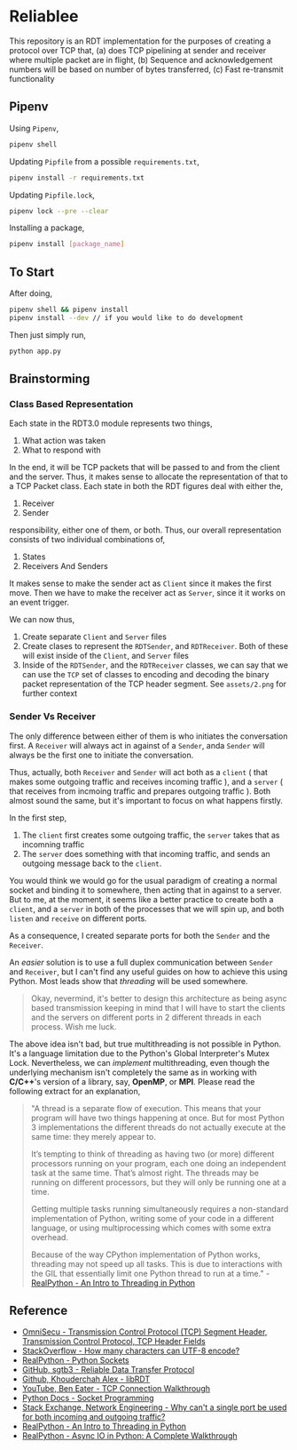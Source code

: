 # Reliablee

This repository is an RDT implementation for the purposes of creating a protocol over TCP that, (a) does TCP pipelining at sender and receiver where multiple packet are in flight, (b) Sequence and acknowledgement numbers will be based on number of bytes transferred, (c) Fast re-transmit functionality

## Pipenv

Using `Pipenv`,

```bash
pipenv shell
```

Updating `Pipfile` from a possible `requirements.txt`,

```bash
pipenv install -r requirements.txt
```

Updating `Pipfile.lock`,

```bash
pipenv lock --pre --clear
```

Installing a package,

```bash
pipenv install [package_name]
```

## To Start

After doing,

```bash
pipenv shell && pipenv install
pipenv install --dev // if you would like to do development
```

Then just simply run,

```bash
python app.py
```

## Brainstorming

### Class Based Representation

Each state in the RDT3.0 module represents two things,

1. What action was taken
2. What to respond with

In the end, it will be TCP packets that will be passed to and from the client and the server. Thus, it makes sense to allocate the representation of that to a TCP Packet class. Each state in both the RDT figures deal with either the,

1. Receiver
2. Sender

responsibility, either one of them, or both. Thus, our overall representation consists of two individual combinations of,

1. States
2. Receivers And Senders

It makes sense to make the sender act as `Client` since it makes the first move. Then we have to make the receiver act as `Server`, since it it works on an event trigger.

We can now thus,

1. Create separate `Client` and `Server` files
2. Create clases to represent the `RDTSender`, and `RDTReceiver`. Both of these will exist inside of the `Client`, and `Server` files
3. Inside of the `RDTSender`, and the `RDTReceiver` classes, we can say that we can use the `TCP` set of classes to encoding and decoding the binary packet representation of the TCP header segment. See `assets/2.png` for further context

### Sender Vs Receiver

The only difference between either of them is who initiates the conversation first. A `Receiver` will always act in against of a `Sender`, anda `Sender` will always be the first one to initiate the conversation.

Thus, actually, both `Receiver` and `Sender` will act both as a `client` ( that makes some outgoing traffic and receives incoming traffic ), and a `server` ( that receives from incmoing traffic and prepares outgoing traffic ). Both almost sound the same, but it's important to focus on what happens firstly.

In the first step,

1. The `client` first creates some outgoing traffic, the `server` takes that as incomning traffic
2. The `server` does something with that incoming traffic, and sends an outgoing message back to the `client`.

You would think we would go for the usual paradigm of creating a normal socket and binding it to somewhere, then acting that in against to a server. But to me, at the moment, it seems like a better practice to create both a `client`, and a `server` in both of the processes that we will spin up, and both `listen` and `receive` on different ports.

As a consequence, I created separate ports for both the `Sender` and the `Receiver`.

An *easier* solution is to use a full duplex communication between `Sender` and `Receiver`, but I can't find any useful guides on how to achieve this using Python. Most leads show that *threading* will be used somewhere.

> Okay, nevermind, it's better to design this architecture as being async based transmission keeping in mind that I will have to start the clients and the servers on different ports in 2 different threads in each process. Wish me luck.

The above idea isn't bad, but true multithreading is not possible in Python. It's a language limitation due to the Python's Global Interpreter's Mutex Lock. Nevertheless, we can *implement* multithreading, even though the underlying mechanism isn't completely the same as in working with **C/C++**'s version of a library, say, **OpenMP**, or **MPI**. Please read the following extract for an explanation,

> "A thread is a separate flow of execution. This means that your program will have two things happening at once. But for most Python 3 implementations the different threads do not actually execute at the same time: they merely appear to.
>
> It’s tempting to think of threading as having two (or more) different processors running on your program, each one doing an independent task at the same time. That’s almost right. The threads may be running on different processors, but they will only be running one at a time.
>
> Getting multiple tasks running simultaneously requires a non-standard implementation of Python, writing some of your code in a different language, or using multiprocessing which comes with some extra overhead.
>
> Because of the way CPython implementation of Python works, threading may not speed up all tasks. This is due to interactions with the GIL that essentially limit one Python thread to run at a time." - [RealPython - An Intro to Threading in Python](https://realpython.com/intro-to-python-threading/)

## Reference

- [OmniSecu - Transmission Control Protocol (TCP) Segment Header, Transmission Control Protocol, TCP Header Fields](https://www.omnisecu.com/tcpip/tcp-header.php)
- [StackOverflow - How many characters can UTF-8 encode?](https://stackoverflow.com/questions/10229156/how-many-characters-can-utf-8-encode)
- [RealPython - Python Sockets](https://realpython.com/python-sockets/)
- [GitHub, sgtb3 - Reliable Data Transfer Protocol](https://github.com/sgtb3/Reliable-Data-Transfer-Protocol)
- [Github, Khouderchah Alex - libRDT](https://github.com/Khouderchah-Alex/libRDT)
- [YouTube, Ben Eater - TCP Connection Walkthrough](https://www.youtube.com/watch?v=F27PLin3TV0)
- [Python Docs - Socket Programming](https://docs.python.org/3/library/socket.html#socket.socket.settimeout)
- [Stack Exchange, Network Engineering - Why can't a single port be used for both incoming and outgoing traffic?](https://networkengineering.stackexchange.com/questions/33061/why-cant-a-single-port-be-used-for-both-incoming-and-outgoing-traffic)
- [RealPython - An Intro to Threading in Python](https://realpython.com/intro-to-python-threading/)
- [RealPython - Async IO in Python: A Complete Walkthrough](https://realpython.com/async-io-python/)